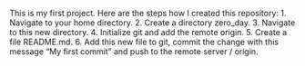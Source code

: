 This is my first project. Here are the steps how I created this repository: 1. Navigate to your home directory. 2. Create a directory zero_day. 3. Navigate to this new directory. 4. Initialize git and add the remote origin. 5. Create a file README.md. 6. Add this new file to git, commit the change with this message “My first commit” and push to the remote server / origin.
